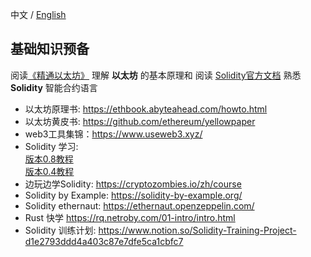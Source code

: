 中文 / [English](https://github.com/Dapp-Learning-DAO/Dapp-Learning/blob/main/docs/basic-knowledge-en.md)

## 基础知识预备   
阅读[《精通以太坊》](https://github.com/inoutcode/ethereum_book) 理解 **以太坊** 的基本原理和 阅读 [Solidity官方文档](https://docs.soliditylang.org/) 熟悉 **Solidity** 智能合约语言

- 以太坊原理书: <https://ethbook.abyteahead.com/howto.html>
- 以太坊黄皮书: <https://github.com/ethereum/yellowpaper>
- web3工具集锦：<https://www.useweb3.xyz/>
- Solidity 学习:  
  [版本0.8教程](https://www.bilibili.com/medialist/play/286084162?from=space&business=space_collection&business_id=296410&desc=0)   
  [版本0.4教程](https://www.bilibili.com/video/BV1St411a7Pk?p=1)
- 边玩边学Solidity: <https://cryptozombies.io/zh/course>
- Solidity by Example: <https://solidity-by-example.org/>
- Solidity ethernaut: <https://ethernaut.openzeppelin.com/>
- Rust 快学 <https://rq.netroby.com/01-intro/intro.html>
- Solidity 训练计划: https://www.notion.so/Solidity-Training-Project-d1e2793ddd4a403c87e7dfe5ca1cbfc7
